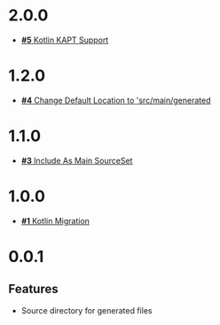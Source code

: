 # 2.0.0

* [**#5** Kotlin KAPT Support](https://github.com/Scalified/gradle-sourcegen-plugin/issues/5)

# 1.2.0

* [**#4** Change Default Location to 'src/main/generated](https://github.com/Scalified/gradle-sourcegen-plugin/issues/4)

# 1.1.0

* [**#3** Include As Main SourceSet](https://github.com/Scalified/gradle-sourcegen-plugin/issues/3)

# 1.0.0

* [**#1** Kotlin Migration](https://github.com/Scalified/gradle-sourcegen-plugin/issues/1)

# 0.0.1

## Features

* Source directory for generated files
